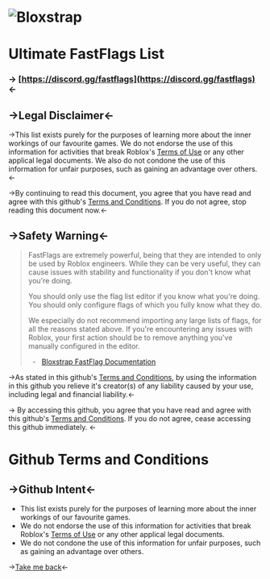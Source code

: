 #  ![Bloxstrap](https://github.com/pizzaboxer/bloxstrap/raw/main/Images/Bloxstrap.png)
# Ultimate FastFlags List

### ->  [https://discord.gg/fastflags](https://discord.gg/fastflags)  <-

## ->Legal Disclaimer<-

->This list exists purely for the purposes of learning more about the inner workings of our favourite games. We do not endorse the use of this information for activities that break Roblox's [Terms of Use](https://en.help.roblox.com/hc/en-us/articles/115004647846-Roblox-Terms-of-Use) or any other applical legal documents. We also do not condone the use of this information for unfair purposes, such as gaining an advantage over others.<-

->By continuing to read this document, you agree that you have read and agree with this github's [Terms and Conditions](https://github.com/dannwsx/fflags/blob/main/TNC.md#github-terms-and-conditions). If you do not agree, stop reading this document now.<-

## ->Safety Warning<-

> FastFlags are extremely powerful, being that they are intended to only be used by Roblox engineers. While they can be very useful, they can cause issues with stability and functionality if you don't know what you're doing.
> 
> You should only use the flag list editor if you know what you're doing. You should only configure flags of which you fully know what they do.
> 
> We especially do not recommend importing any large lists of flags, for all the reasons stated above. If you're encountering any issues with Roblox, your first action should be to remove anything you've manually configured in the editor.
>
> &nbsp;&nbsp;-&nbsp;&nbsp; [Bloxstrap FastFlag Documentation](https://github.com/pizzaboxer/bloxstrap/wiki/A-guide-to-FastFlags)

->As stated in this github's [Terms and Conditions](https://github.com/dannwsx/fflags/blob/main/TNC.md#github-terms-and-conditions), by using the information in this github you relieve it's creator(s) of any liability caused by your use, including legal and financial liability.<-

-> By accessing this github, you agree that you have read and agree with this github's  [Terms and Conditions](https://github.com/dannwsx/fflags/blob/main/TNC.md#github-terms-and-conditions). If you do not agree, cease accessing this github immediately. <-

# Github Terms and Conditions

## ->Github Intent<-

* This list exists purely for the purposes of learning more about the inner workings of our favourite games.
* We do not endorse the use of this information for activities that break Roblox's [Terms of Use](https://en.help.roblox.com/hc/en-us/articles/115004647846-Roblox-Terms-of-Use) or any other applical legal documents.
* We do not condone the use of this information for unfair purposes, such as gaining an advantage over others.

->[Take me back](https://dannwsx.github.io/fflags/)<-
